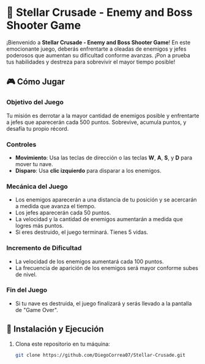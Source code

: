# 🚀 Stellar Crusade - Enemy and Boss Shooter Game

¡Bienvenido a **Stellar Crusade - Enemy and Boss Shooter Game**! En este emocionante juego, deberás enfrentarte a oleadas de enemigos y jefes poderosos que aumentan su dificultad conforme avanzas. ¡Pon a prueba tus habilidades y destreza para sobrevivir el mayor tiempo posible!

## 🎮 Cómo Jugar

### Objetivo del Juego
Tu misión es derrotar a la mayor cantidad de enemigos posible y enfrentarte a jefes que aparecerán cada 500 puntos. Sobrevive, acumula puntos, y desafía tu propio récord.

### Controles
- **Movimiento**: Usa las teclas de dirección o las teclas **W**, **A**, **S**, y **D** para mover tu nave.
- **Disparo**: Usa **clic izquierdo** para disparar a los enemigos.

### Mecánica del Juego
- Los enemigos aparecerán a una distancia de tu posición y se acercarán a medida que avanza el tiempo.
- Los jefes aparecerán cada 50 puntos.
- La velocidad y la cantidad de enemigos aumentarán a medida que logres más puntos.
- Si eres destruido, el juego terminará. Tienes 5 vidas.

### Incremento de Dificultad
- La velocidad de los enemigos aumentará cada 100 puntos.
- La frecuencia de aparición de los enemigos será mayor conforme subes de nivel.
  
### Fin del Juego
- Si tu nave es destruida, el juego finalizará y serás llevado a la pantalla de "Game Over".

## 🚀 Instalación y Ejecución

1. Clona este repositorio en tu máquina:
   ```bash
   git clone https://github.com/DiegoCorrea07/Stellar-Crusade.git
